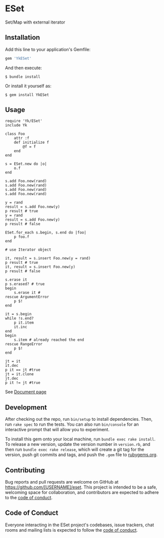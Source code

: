 # ESet

Set/Map with external iterator

## Installation

Add this line to your application's Gemfile:

```ruby
gem 'YkESet'
```

And then execute:

    $ bundle install

Or install it yourself as:

    $ gem install YkESet

## Usage  

    require 'Yk/ESet'
    include Yk

    class Foo
        attr :f  
	    def initialize f  
		    @f = f  
	    end  
    end  

    s = ESet.new do |o|  
	    o.f  
    end  

    s.add Foo.new(rand)  
    s.add Foo.new(rand)  
    s.add Foo.new(rand)  
    s.add Foo.new(rand)  
 
    y = rand
    result = s.add Foo.new(y)  
    p result # true
    y = rand
    result = s.add Foo.new(y)  
    p result # false
 
    ESet.for_each s.begin, s.end do |foo|  
	    p foo.f  
    end  

    # use Iterator object

    it, result = s.insert Foo.new(y = rand)
    p result # true
    it, result = s.insert Foo.new(y)
    p result # false
    
    s.erase it
    p s.erased? # true
    begin
        s.erase it # 
    rescue ArgumentError
        p $! 
    end

    it = s.begin  
    while !s.end?
	    p it.item  
	    it.inc  
    end
    begin
        s.item # already reached the end
    rescue RangeError
        p $!
    end    
    
    jt = it
    it.dec
    p it == jt #true
    jt = it.clone
    jt.dec
    p it != jt #true


    
See [Document page](https://yougaein.github.io/eset/index.html)  


## Development

After checking out the repo, run `bin/setup` to install dependencies. Then, run `rake spec` to run the tests. You can also run `bin/console` for an interactive prompt that will allow you to experiment.

To install this gem onto your local machine, run `bundle exec rake install`. To release a new version, update the version number in `version.rb`, and then run `bundle exec rake release`, which will create a git tag for the version, push git commits and tags, and push the `.gem` file to [rubygems.org](https://rubygems.org).

## Contributing

Bug reports and pull requests are welcome on GitHub at https://github.com/[USERNAME]/eset. This project is intended to be a safe, welcoming space for collaboration, and contributors are expected to adhere to the [code of conduct](https://github.com/[USERNAME]/eset/blob/master/CODE_OF_CONDUCT.md).


## Code of Conduct

Everyone interacting in the ESet project's codebases, issue trackers, chat rooms and mailing lists is expected to follow the [code of conduct](https://github.com/[USERNAME]/eset/blob/master/CODE_OF_CONDUCT.md).
